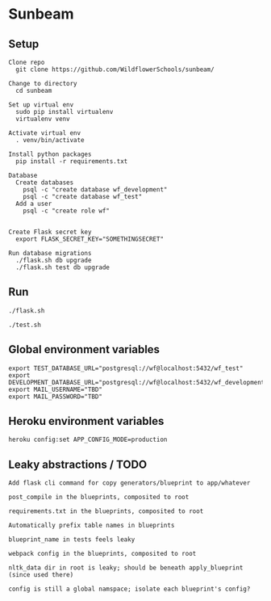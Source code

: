 # Sunbeam

## Setup

    Clone repo
      git clone https://github.com/WildflowerSchools/sunbeam/

    Change to directory
      cd sunbeam

    Set up virtual env
      sudo pip install virtualenv
      virtualenv venv

    Activate virtual env
      . venv/bin/activate

    Install python packages
      pip install -r requirements.txt

    Database
      Create databases
        psql -c "create database wf_development"
        psql -c "create database wf_test"
      Add a user
        psql -c "create role wf"


    Create Flask secret key
      export FLASK_SECRET_KEY="SOMETHINGSECRET"

    Run database migrations
      ./flask.sh db upgrade
      ./flask.sh test db upgrade

## Run

    ./flask.sh

    ./test.sh


## Global environment variables

    export TEST_DATABASE_URL="postgresql://wf@localhost:5432/wf_test"
    export DEVELOPMENT_DATABASE_URL="postgresql://wf@localhost:5432/wf_development"
    export MAIL_USERNAME="TBD"
    export MAIL_PASSWORD="TBD"

## Heroku environment variables

    heroku config:set APP_CONFIG_MODE=production

## Leaky abstractions / TODO

    Add flask cli command for copy generators/blueprint to app/whatever

    post_compile in the blueprints, composited to root

    requirements.txt in the blueprints, composited to root

    Automatically prefix table names in blueprints

    blueprint_name in tests feels leaky

    webpack config in the blueprints, composited to root

    nltk_data dir in root is leaky; should be beneath apply_blueprint (since used there)

    config is still a global namspace; isolate each blueprint's config?
